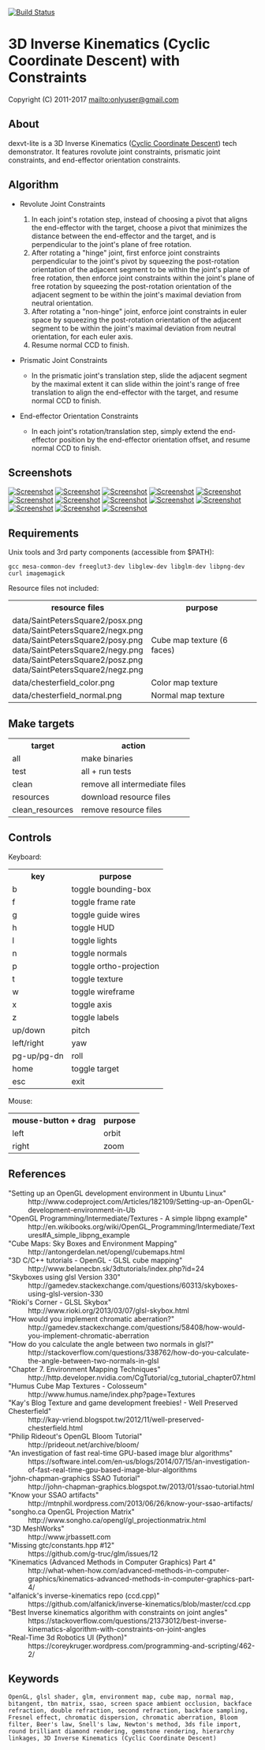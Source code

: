 [![Build Status](https://secure.travis-ci.org/onlyuser/dexvt-lite.png)](http://travis-ci.org/onlyuser/dexvt-lite)

3D Inverse Kinematics (Cyclic Coordinate Descent) with Constraints
==================================================================

Copyright (C) 2011-2017 <mailto:onlyuser@gmail.com>

About
-----

dexvt-lite is a 3D Inverse Kinematics ([Cyclic Coordinate Descent](http://what-when-how.com/advanced-methods-in-computer-graphics/kinematics-advanced-methods-in-computer-graphics-part-4/)) tech demonstrator.
It features rovolute joint constraints, prismatic joint constraints, and end-effector orientation constraints.

Algorithm
---------

* Revolute Joint Constraints
    1. In each joint's rotation step, instead of choosing a pivot that aligns the end-effector with the target, choose a pivot that minimizes the distance between the end-effector and the target, and is perpendicular to the joint's plane of free rotation.
    2. After rotating a "hinge" joint, first enforce joint constraints perpendicular to the joint's pivot by squeezing the post-rotation orientation of the adjacent segment to be within the joint's plane of free rotation, then enforce joint constraints within the joint's plane of free rotation by squeezing the post-rotation orientation of the adjacent segment to be within the joint's maximal deviation from neutral orientation.
    3. After rotating a "non-hinge" joint, enforce joint constraints in euler space by squeezing the post-rotation orientation of the adjacent segment to be within the joint's maximal deviation from neutral orientation, for each euler axis.
    4. Resume normal CCD to finish.

* Prismatic Joint Constraints
    * In the prismatic joint's translation step, slide the adjacent segment by the maximal extent it can slide within the joint's range of free translation to align the end-effector with the target, and resume normal CCD to finish.

* End-effector Orientation Constraints
    * In each joint's rotation/translation step, simply extend the end-effector position by the end-effector orientation offset, and resume normal CCD to finish.

Screenshots
-----------

[![Screenshot](https://sites.google.com/site/onlyuser/projects/graphics/thumbs/dexvt-lite_ik_const_thumb.gif?attredirects=0)](https://sites.google.com/site/onlyuser/projects/graphics/images/dexvt-lite_ik_const.gif?attredirects=0)
[![Screenshot](https://sites.google.com/site/onlyuser/projects/graphics/thumbs/dexvt-lite_boids_thumb.png)](https://sites.google.com/site/onlyuser/projects/graphics/images/dexvt-lite_boids.png)
[![Screenshot](https://sites.google.com/site/onlyuser/projects/graphics/thumbs/dexvt-lite_freerot_thumb.png)](https://sites.google.com/site/onlyuser/projects/graphics/images/dexvt-lite_freerot.png)
[![Screenshot](https://sites.google.com/site/onlyuser/projects/graphics/thumbs/dexvt-lite_hexapod_thumb.png)](https://sites.google.com/site/onlyuser/projects/graphics/images/dexvt-lite_hexapod.png)
[![Screenshot](https://sites.google.com/site/onlyuser/projects/graphics/thumbs/dexvt-lite_path_hexapod_thumb.png)](https://sites.google.com/site/onlyuser/projects/graphics/images/dexvt-lite_path_hexapod.png)
[![Screenshot](https://sites.google.com/site/onlyuser/projects/graphics/thumbs/dexvt-lite_rail_thumb.png)](https://sites.google.com/site/onlyuser/projects/graphics/images/dexvt-lite_rail.png)
[![Screenshot](https://sites.google.com/site/onlyuser/projects/graphics/thumbs/dexvt-lite_path_stewart_thumb.png)](https://sites.google.com/site/onlyuser/projects/graphics/images/dexvt-lite_path_stewart.png)
[![Screenshot](https://sites.google.com/site/onlyuser/projects/graphics/thumbs/dexvt-lite_spider_thumb.png)](https://sites.google.com/site/onlyuser/projects/graphics/images/dexvt-lite_spider.png)
[![Screenshot](https://sites.google.com/site/onlyuser/projects/graphics/thumbs/dexvt-lite_spider_wireframe_thumb.png)](https://sites.google.com/site/onlyuser/projects/graphics/images/dexvt-lite_spider_wireframe.png)
[![Screenshot](https://sites.google.com/site/onlyuser/projects/graphics/thumbs/dexvt-lite_path_deltabot_thumb.png)](https://sites.google.com/site/onlyuser/projects/graphics/images/dexvt-lite_path_deltabot.png)
[![Screenshot](https://sites.google.com/site/onlyuser/projects/graphics/thumbs/dexvt-lite_path_3dprinter_thumb.png)](https://sites.google.com/site/onlyuser/projects/graphics/images/dexvt-lite_path_3dprinter.png)
[![Screenshot](https://sites.google.com/site/onlyuser/projects/graphics/thumbs/dexvt-lite_path_fanta_thumb.png)](https://sites.google.com/site/onlyuser/projects/graphics/images/dexvt-lite_path_fanta.png)
[![Screenshot](https://sites.google.com/site/onlyuser/projects/graphics/thumbs/dexvt-lite_path_fanta_wireframe_thumb.png)](https://sites.google.com/site/onlyuser/projects/graphics/images/dexvt-lite_path_fanta_wireframe.png)

Requirements
------------

Unix tools and 3rd party components (accessible from $PATH):

    gcc mesa-common-dev freeglut3-dev libglew-dev libglm-dev libpng-dev curl imagemagick

Resource files not included:

<table>
    <tr>
        <th>resource files</th>
        <th>purpose</th>
    </tr>
    <tr>
        <td>
            data/SaintPetersSquare2/posx.png<br>
            data/SaintPetersSquare2/negx.png<br>
            data/SaintPetersSquare2/posy.png<br>
            data/SaintPetersSquare2/negy.png<br>
            data/SaintPetersSquare2/posz.png<br>
            data/SaintPetersSquare2/negz.png
        </td>
        <td>Cube map texture (6 faces)</td>
    </tr>
    <tr>
        <td>data/chesterfield_color.png</td>
        <td>Color map texture</td>
    </tr>
    <tr>
        <td>data/chesterfield_normal.png</td>
        <td>Normal map texture</td>
    </tr>
</table>

Make targets
------------

<table>
    <tr><th> target          </th><th> action                        </th></tr>
    <tr><td> all             </td><td> make binaries                 </td></tr>
    <tr><td> test            </td><td> all + run tests               </td></tr>
    <tr><td> clean           </td><td> remove all intermediate files </td></tr>
    <tr><td> resources       </td><td> download resource files       </td></tr>
    <tr><td> clean_resources </td><td> remove resource files         </td></tr>
</table>

Controls
--------

Keyboard:

<table>
    <tr><th> key         </th><th> purpose                 </th></tr>
    <tr><td> b           </td><td> toggle bounding-box     </td></tr>
    <tr><td> f           </td><td> toggle frame rate       </td></tr>
    <tr><td> g           </td><td> toggle guide wires      </td></tr>
    <tr><td> h           </td><td> toggle HUD              </td></tr>
    <tr><td> l           </td><td> toggle lights           </td></tr>
    <tr><td> n           </td><td> toggle normals          </td></tr>
    <tr><td> p           </td><td> toggle ortho-projection </td></tr>
    <tr><td> t           </td><td> toggle texture          </td></tr>
    <tr><td> w           </td><td> toggle wireframe        </td></tr>
    <tr><td> x           </td><td> toggle axis             </td></tr>
    <tr><td> z           </td><td> toggle labels           </td></tr>
    <tr><td> up/down     </td><td> pitch                   </td></tr>
    <tr><td> left/right  </td><td> yaw                     </td></tr>
    <tr><td> pg-up/pg-dn </td><td> roll                    </td></tr>
    <tr><td> home        </td><td> toggle target           </td></tr>
    <tr><td> esc         </td><td> exit                    </td></tr>
</table>

Mouse:

<table>
    <tr><th> mouse-button + drag </th><th> purpose </th></tr>
    <tr><td> left                </td><td> orbit   </td></tr>
    <tr><td> right               </td><td> zoom    </td></tr>
</table>

References
----------

<dl>
    <dt>"Setting up an OpenGL development environment in Ubuntu Linux"</dt>
    <dd>http://www.codeproject.com/Articles/182109/Setting-up-an-OpenGL-development-environment-in-Ub</dd>
    <dt>"OpenGL Programming/Intermediate/Textures - A simple libpng example"</dt>
    <dd>http://en.wikibooks.org/wiki/OpenGL_Programming/Intermediate/Textures#A_simple_libpng_example</dd>
    <dt>"Cube Maps: Sky Boxes and Environment Mapping"</dt>
    <dd>http://antongerdelan.net/opengl/cubemaps.html</dd>
    <dt>"3D C/C++ tutorials - OpenGL - GLSL cube mapping"</dt>
    <dd>http://www.belanecbn.sk/3dtutorials/index.php?id=24</dd>
    <dt>"Skyboxes using glsl Version 330"</dt>
    <dd>http://gamedev.stackexchange.com/questions/60313/skyboxes-using-glsl-version-330</dd>
    <dt>"Rioki's Corner - GLSL Skybox"</dt>
    <dd>http://www.rioki.org/2013/03/07/glsl-skybox.html</dd>
    <dt>"How would you implement chromatic aberration?"</dt>
    <dd>http://gamedev.stackexchange.com/questions/58408/how-would-you-implement-chromatic-aberration</dd>
    <dt>"How do you calculate the angle between two normals in glsl?"</dt>
    <dd>http://stackoverflow.com/questions/338762/how-do-you-calculate-the-angle-between-two-normals-in-glsl</dd>
    <dt>"Chapter 7. Environment Mapping Techniques"</dt>
    <dd>http://http.developer.nvidia.com/CgTutorial/cg_tutorial_chapter07.html</dd>
    <dt>"Humus Cube Map Textures - Colosseum"</dt>
    <dd>http://www.humus.name/index.php?page=Textures</dd>
    <dt>"Kay's Blog Texture and game development freebies! - Well Preserved Chesterfield"</dt>
    <dd>http://kay-vriend.blogspot.tw/2012/11/well-preserved-chesterfield.html</dd>
    <dt>"Philip Rideout's OpenGL Bloom Tutorial"</dt>
    <dd>http://prideout.net/archive/bloom/</dd>
    <dt>"An investigation of fast real-time GPU-based image blur algorithms"</dt>
    <dd>https://software.intel.com/en-us/blogs/2014/07/15/an-investigation-of-fast-real-time-gpu-based-image-blur-algorithms</dd>
    <dt>"john-chapman-graphics SSAO Tutorial"</dt>
    <dd>http://john-chapman-graphics.blogspot.tw/2013/01/ssao-tutorial.html</dd>
    <dt>"Know your SSAO artifacts"</dt>
    <dd>http://mtnphil.wordpress.com/2013/06/26/know-your-ssao-artifacts/</dd>
    <dt>"songho.ca OpenGL Projection Matrix"</dt>
    <dd>http://www.songho.ca/opengl/gl_projectionmatrix.html</dd>
    <dt>"3D MeshWorks"</dt>
    <dd>http://www.jrbassett.com</dd>
    <dt>"Missing gtc/constants.hpp #12"</dt>
    <dd>https://github.com/g-truc/glm/issues/12</dd>
    <dt>"Kinematics (Advanced Methods in Computer Graphics) Part 4"</dt>
    <dd>http://what-when-how.com/advanced-methods-in-computer-graphics/kinematics-advanced-methods-in-computer-graphics-part-4/</dd>
    <dt>"alfanick's inverse-kinematics repo (ccd.cpp)"</dt>
    <dd>https://github.com/alfanick/inverse-kinematics/blob/master/ccd.cpp</dd>
    <dt>"Best Inverse kinematics algorithm with constraints on joint angles"</dt>
    <dd>https://stackoverflow.com/questions/21373012/best-inverse-kinematics-algorithm-with-constraints-on-joint-angles</dd>
    <dt>"Real-Time 3d Robotics UI (Python)"</dt>
    <dd>https://coreykruger.wordpress.com/programming-and-scripting/462-2/</dd>
</dl>

Keywords
--------

    OpenGL, glsl shader, glm, environment map, cube map, normal map, bitangent, tbn matrix, ssao, screen space ambient occlusion, backface refraction, double refraction, second refraction, backface sampling, Fresnel effect, chromatic dispersion, chromatic aberration, Bloom filter, Beer's law, Snell's law, Newton's method, 3ds file import, round brilliant diamond rendering, gemstone rendering, hierarchy linkages, 3D Inverse Kinematics (Cyclic Coordinate Descent)
